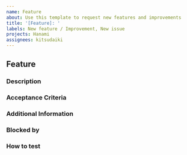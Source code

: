```yaml
---
name: Feature
about: Use this template to request new features and improvements
title: '[Feature]: '
labels: New feature / Improvement, New issue
projects: Hanami
assignees: kitsudaiki
---
```


## Feature

### Description

<!-- A concise description of the new feature or the improvement of an existing feature, which you have in mind. -->

### Acceptance Criteria

<!--
List of criteria, which have to be fulfilled in order to complete the ticket

Example: 
1. Added ... to ...
2. The program is capable of ...
3. Unit-tests were written for the new feature 
4. Documentation was updated in chapter ...
5. Everything was tested on ...
-->

### Additional Information

<!-- If available add link, hints, related issues or other useful information, which help to handle the ticket here. -->

### Blocked by

<!-- List if issues, which have to be resolved before this one here can be started. -->

### How to test

<!-- Instructions, what have to be done to test the new feature/update. -->
